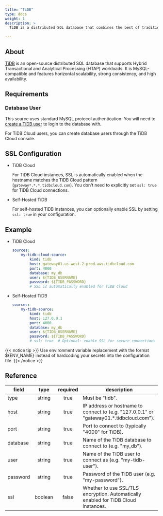 ```yaml
---
title: "TiDB"
type: docs
weight: 1
description: >
  TiDB is a distributed SQL database that combines the best of traditional RDBMS and NoSQL databases.

---
```


## About

[TiDB][tidb-docs] is an open-source distributed SQL database that supports Hybrid Transactional and Analytical Processing (HTAP) workloads. It is MySQL-compatible and features horizontal scalability, strong consistency, and high availability.

[tidb-docs]: https://docs.pingcap.com/tidb/stable

## Requirements

### Database User

This source uses standard MySQL protocol authentication. You will need to [create a TiDB user][tidb-users] to login to the database with.

For TiDB Cloud users, you can create database users through the TiDB Cloud console.

[tidb-users]: https://docs.pingcap.com/tidb/stable/user-account-management

## SSL Configuration

- TiDB Cloud

    For TiDB Cloud instances, SSL is automatically enabled when the hostname matches the TiDB Cloud pattern (`gateway*.*.*.tidbcloud.com`). You don't need to explicitly set `ssl: true` for TiDB Cloud connections.

- Self-Hosted TiDB

    For self-hosted TiDB instances, you can optionally enable SSL by setting `ssl: true` in your configuration.

## Example

- TiDB Cloud

    ```yaml
    sources:
        my-tidb-cloud-source:
            kind: tidb
            host: gateway01.us-west-2.prod.aws.tidbcloud.com
            port: 4000
            database: my_db
            user: ${TIDB_USERNAME}
            password: ${TIDB_PASSWORD}
            # SSL is automatically enabled for TiDB Cloud
    ```

- Self-Hosted TiDB

    ```yaml
    sources:
        my-tidb-source:
            kind: tidb
            host: 127.0.0.1
            port: 4000
            database: my_db
            user: ${TIDB_USERNAME}
            password: ${TIDB_PASSWORD}
            # ssl: true  # Optional: enable SSL for secure connections
    ```

{{< notice tip >}}
Use environment variable replacement with the format ${ENV_NAME}
instead of hardcoding your secrets into the configuration file.
{{< /notice >}}

## Reference

| **field** | **type** | **required** | **description**                                                                            |
|-----------|:--------:|:------------:|--------------------------------------------------------------------------------------------|
| type      |  string  |     true     | Must be "tidb".                                                                            |
| host      |  string  |     true     | IP address or hostname to connect to (e.g. "127.0.0.1" or "gateway01.*.tidbcloud.com").    |
| port      |  string  |     true     | Port to connect to (typically "4000" for TiDB).                                            |
| database  |  string  |     true     | Name of the TiDB database to connect to (e.g. "my_db").                                    |
| user      |  string  |     true     | Name of the TiDB user to connect as (e.g. "my-tidb-user").                                 |
| password  |  string  |     true     | Password of the TiDB user (e.g. "my-password").                                            |
| ssl       |  boolean |    false     | Whether to use SSL/TLS encryption. Automatically enabled for TiDB Cloud instances.         |
